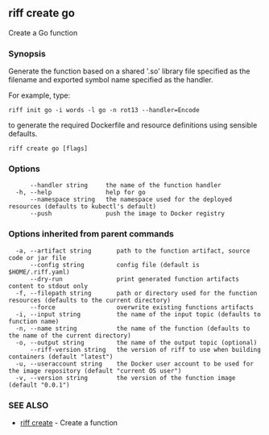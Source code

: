 ## riff create go

Create a Go function

### Synopsis

Generate the function based on a shared '.so' library file specified as the filename
and exported symbol name specified as the handler.

For example, type:

    riff init go -i words -l go -n rot13 --handler=Encode

to generate the required Dockerfile and resource definitions using sensible defaults.

```
riff create go [flags]
```

### Options

```
      --handler string     the name of the function handler
  -h, --help               help for go
      --namespace string   the namespace used for the deployed resources (defaults to kubectl's default)
      --push               push the image to Docker registry
```

### Options inherited from parent commands

```
  -a, --artifact string       path to the function artifact, source code or jar file
      --config string         config file (default is $HOME/.riff.yaml)
      --dry-run               print generated function artifacts content to stdout only
  -f, --filepath string       path or directory used for the function resources (defaults to the current directory)
      --force                 overwrite existing functions artifacts
  -i, --input string          the name of the input topic (defaults to function name)
  -n, --name string           the name of the function (defaults to the name of the current directory)
  -o, --output string         the name of the output topic (optional)
      --riff-version string   the version of riff to use when building containers (default "latest")
  -u, --useraccount string    the Docker user account to be used for the image repository (default "current OS user")
  -v, --version string        the version of the function image (default "0.0.1")
```

### SEE ALSO

* [riff create](riff_create.md)	 - Create a function

